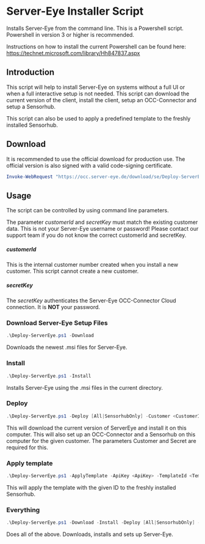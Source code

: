 # Server-Eye Installer Script
Installs Server-Eye from the command line.
This is a Powershell script. Powershell in version 3 or higher is recommended.

Instructions on how to install the current Powershell can be found here: https://technet.microsoft.com/library/Hh847837.aspx


## Introduction
This script will help to install Server-Eye on systems without a full UI or when a full interactive setup is not needed.
This script can download the current version of the client, install the client, setup an OCC-Connector and setup a Sensorhub.

This script can also be used to apply a predefined template to the freshly installed Sensorhub.

## Download
It is recommended to use the official download for production use. The official version is also signed with a valid code-signing certificate.

```PowerShell
Invoke-WebRequest "https://occ.server-eye.de/download/se/Deploy-ServerEye.ps1" -OutFile Deploy-ServerEye.ps1
```

## Usage

The script can be controlled by using command line parameters.

The parameter _customerId_ and _secretKey_ must match the existing customer data. This is not your Server-Eye username or password! Please contact our support team if you do not know the correct customerId and secretKey.

##### customerId
This is the internal customer number created when you install a new customer. This script cannot create a new customer.

##### secretKey
The _secretKey_ authenticates the Server-Eye OCC-Connector Cloud connection. It is **NOT** your password.  


### Download Server-Eye Setup Files
```PowerShell
.\Deploy-ServerEye.ps1 -Download
```
Downloads the newest .msi files for Server-Eye.

### Install
```PowerShell
.\Deploy-ServerEye.ps1 -Install
```
Installs Server-Eye using the .msi files in the current directory.

### Deploy
```PowerShell
.\Deploy-ServerEye.ps1 -Deploy [All|SensorhubOnly] -Customer <CustomerID> -Secret <SecretKey> [-ParentGuid <OccConnectorId]
```
This will download the current version of ServerEye and install it on this computer.
This will also set up an OCC-Connector and a Sensorhub on this computer for the given customer.
The parameters Customer and Secret are required for this.

### Apply template
```PowerShell
.\Deploy-ServerEye.ps1 -ApplyTemplate -ApiKey <ApiKey> -TemplateId <TemplateId>
```
This will apply the template with the given ID to the freshly installed Sensorhub.

### Everything
```PowerShell
.\Deploy-ServerEye.ps1 -Download -Install -Deploy [All|SensorhubOnly] -Customer <CustomerID> -Secret <SecretKey> [-ParentGuid <OccConnectorId] [-ApplyTemplate -ApiKey <ApiKey> -TemplateId <TemplateId>]
```
Does all of the above. Downloads, installs and sets up Server-Eye.





